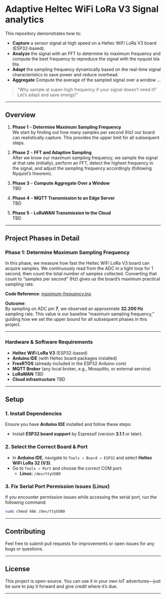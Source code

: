 # Adaptive Heltec WiFi LoRa V3 Signal analytics

This repository demonstrates how to:

- **Capture** a sensor signal at high speed on a Heltec WiFi LoRa V3 board (ESP32-based).
- **Analyze** the signal with an FFT to determine its maximum frequency and compute the best frequency to reproduce the signal with the nyquist bla bla.
- **Adapt** the sampling frequency dynamically based on the real-time signal characteristics to save power and reduce overhead.
- **Aggregate** Compute the average of the sampled signal over a window ...

> “Why sample at super-high frequency if your signal doesn’t need it?  
> Let’s adapt and save energy!”

---

## Overview

1. **Phase 1** – **Determine Maximum Sampling Frequency**  
   We start by finding out how many samples per second (Hz) our board can realistically capture. This provides the upper limit for all subsequent steps.

2. **Phase 2** – **FFT and Adaptive Sampling**  
   After we know our maximum sampling frequency, we sample the signal at that rate (initially), perform an FFT, detect the highest frequency in the signal, and adjust the sampling frequency accordingly (following Nyquist’s theorem).

3. **Phase 3** – **Compute Aggregate Over a Window**  
   TBD

4. **Phase 4** – **MQTT Transmission to an Edge Server**  
   TBD

5. **Phase 5** – **LoRaWAN Transmission to the Cloud**  
   TBD

---

## Project Phases in Detail

### Phase 1: Determine Maximum Sampling Frequency

In this phase, we measure how fast the Heltec WiFi LoRa V3 board can acquire samples. We continuously read from the ADC in a tight loop for 1 second, then count the total number of samples collected. Converting that count to “samples per second” (Hz) gives us the board’s maximum practical sampling rate.

**Code Reference**: [maximum-frequency.ino](/sampling/maximum-frequency.ino)

**Outcome**:  
By sampling on ADC pin **7**, we observed an approximate **32.200 Hz** sampling rate. This value is our baseline “maximum sampling frequency,” guiding how we set the upper bound for all subsequent phases in this project.


---

### Hardware & Software Requirements

- **Heltec WiFi LoRa V3** (ESP32-based)
- **Arduino IDE** (with Heltec board packages installed)
- **FreeRTOS** (already included in the ESP32 Arduino core)
- **MQTT Broker** (any local broker, e.g., Mosquitto, or external service)
- **LoRaWAN** TBD
- **Cloud infrastructure** TBD

---

## Setup

### 1. Install Dependencies

Ensure you have **Arduino IDE** installed and follow these steps:

- Install **ESP32 board support** by Espressif (version **3.1.1** or later).

### 2. Select the Correct Board & Port

- In **Arduino IDE**, navigate to `Tools → Board → ESP32` and select **Heltec WiFi LoRa 32 (V3)**.
- Go to `Tools → Port` and choose the correct COM port:
  - **Linux:** `/dev/ttyUSB0`

### 3. Fix Serial Port Permission Issues (Linux)

If you encounter permission issues while accessing the serial port, run the following command:

```bash
sudo chmod 666 /dev/ttyUSB0
```
---

## Contributing

Feel free to submit pull requests for improvements or open issues for any bugs or questions.

---

## License

This project is open-source. You can use it in your own IoT adventures—just be sure to pay it forward and give credit where it’s due. 

---
